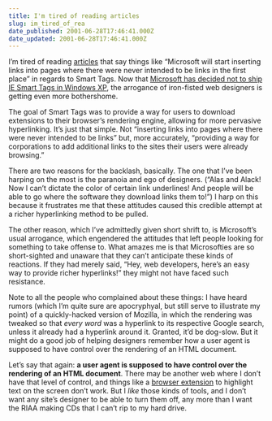 ```yaml
---
title: I'm tired of reading articles
slug: im_tired_of_rea
date_published: 2001-06-28T17:46:41.000Z
date_updated: 2001-06-28T17:46:41.000Z
---
```


I’m tired of reading [articles](http://www.glassdog.com/smarttags/) that say things like “Microsoft will start inserting links into pages where there were never intended to be links in the first place” in regards to Smart Tags. Now that [Microsoft has decided not to ship IE Smart Tags in Windows XP](http://news.cnet.com/news/0-1003-200-6399150.html), the arrogance of iron-fisted web designers is getting even more bothershome.

The goal of Smart Tags was to provide a way for users to download extensions to their browser’s rendering engine, allowing for more pervasive hyperlinking. It’s just that simple. Not “inserting links into pages where there were never intended to be links” but, more accurately, “providing a way for corporations to add additional links to the sites their users were already browsing.”

There are two reasons for the backlash, basically. The one that I’ve been harping on the most is the paranoia and ego of designers. (“Alas and Alack! Now I can’t dictate the color of certain link underlines! And people will be able to go where the software they download links them to!”) I harp on this because it frustrates me that these attitudes caused this credible attempt at a richer hyperlinking method to be pulled.

The other reason, which I’ve admittedly given short shrift to, is Microsoft’s usual arrogance, which engendered the attitudes that left people looking for something to take offense to. What amazes me is that Microsofties are so short-sighted and unaware that they can’t anticipate these kinds of reactions. If they had merely said, “Hey, web developers, here’s an easy way to provide richer hyperlinks!” they might not have faced such resistance.

Note to all the people who complained about these things: I have heard rumors (which I’m quite sure are apocryphyal, but still serve to illustrate my point) of a quickly-hacked version of Mozilla, in which the rendering was tweaked so that *every word* was a hyperlink to its respective Google search, unless it already had a hyperlink around it. Granted, it’d be dog-slow. But it might do a good job of helping designers remember how a user agent is supposed to have control over the rendering of an HTML document.

Let’s say that again: **a user agent is supposed to have control over the rendering of an HTML document**. There may be another web where I don’t have that level of control, and things like a [browser extension](http://www.microsoft.com/Windows/IE/WebAccess/ie5tools.asp) to highlight text on the screen don’t work. But I *like* those kinds of tools, and I don’t want any site’s designer to be able to turn them off, any more than I want the RIAA making CDs that I can’t rip to my hard drive.
